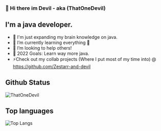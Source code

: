 
### 👋 Hi there im Devil - aka (ThatOneDevil)

## I'm a java developer.

- 🔭 I'm just expanding my brain knowledge on java.
- 🌱 I’m currently learning everything 🤣
- 👯 I’m looking to help others!
- 🥅 2022 Goals: Learn way more java.
- ⚡Check out my collab projects (Where I put most of my time into) @ https://github.com/Zestarr-and-devil


## Github Status

![ThatOneDevil](https://github-readme-stats.vercel.app/api?username=thatonedevil&show_icons=true&theme=radical&hide_border=true)


## Top languages


![Top Langs](https://github-readme-stats.vercel.app/api/top-langs/?username=thatonedevil&layout=compact&theme=radical)
